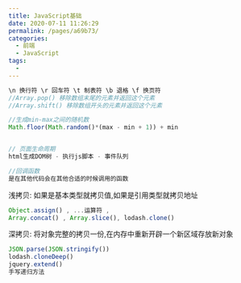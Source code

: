 ```yaml
---
title: JavaScript基础
date: 2020-07-11 11:26:29
permalink: /pages/a69b73/
categories:
  - 前端
  - JavaScript
tags:
  -
---
```


```js
\n 换行符 \r 回车符 \t 制表符 \b 退格 \f 换页符
//Array.pop() 移除数组末尾的元素并返回这个元素
//Array.shift() 移除数组开头的元素并返回这个元素

//生成min-max之间的随机数
Math.floor(Math.random()*(max - min + 1)) + min


// 页面生命周期
html生成DOM树 - 执行js脚本 - 事件队列

//回调函数
是在其他代码会在其他合适的时候调用的函数
```

浅拷贝: 如果是基本类型就拷贝值,如果是引用类型就拷贝地址

```js
Object.assign() , ...运算符 ,
Array.concat() , Array.slice(), lodash.clone()
```

深拷贝: 将对象完整的拷贝一份,在内存中重新开辟一个新区域存放新对象

```js
JSON.parse(JSON.stringify())
lodash.cloneDeep()
jquery.extend()
手写递归方法
```
